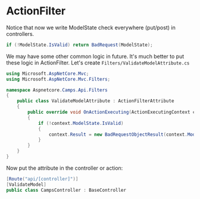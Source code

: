 # ActionFilter

Notice that now we write ModelState check everywhere (put/post) in controllers. 

```csharp
if (!ModelState.IsValid) return BadRequest(ModelState);
```

We may have some other common logic in future. It's much better to put these logic in ActionFilter. Let's create `Filters/ValidateModelAttribute.cs`

```csharp
using Microsoft.AspNetCore.Mvc;
using Microsoft.AspNetCore.Mvc.Filters;

namespace Aspnetcore.Camps.Api.Filters
{
    public class ValidateModelAttribute : ActionFilterAttribute
    {
        public override void OnActionExecuting(ActionExecutingContext context)
        {
            if (!context.ModelState.IsValid)
            {
                context.Result = new BadRequestObjectResult(context.ModelState);
            }
        }
    }
}
```

Now put the attribute in the controller or action:

```csharp
[Route("api/[controller]")]
[ValidateModel]
public class CampsController : BaseController
```